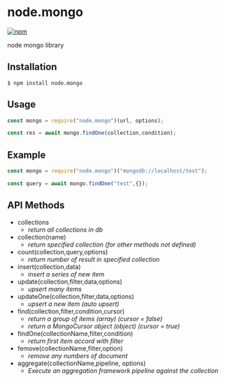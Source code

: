 # node.mongo

[![npm](https://img.shields.io/npm/v/node.mongo.svg?style=flat-square)](https://www.npmjs.com/package/node.mongo)

node mongo library

## Installation
```
$ npm install node.mongo
```

## Usage
```js
const mongo = require("node.mongo")(url, options);

const res = await mongo.findOne(collection,condition);
```

## Example
```js
const mongo = require("node.mongo")("mongodb://localhost/test");

const query = await mongo.findOne("test",{});
```

## API Methods

- collections
    - *return all collections in db*
- collection(name)
    - *return specified  collection (for other methods not defined)*
- count(collection,query,options)
    - *return number of result in specified collection*
- insert(collection,data)
    - *insert a series of new item*
- update(collection,filter,data,options)
    - *upsert many items*
- updateOne(collection,filter,data,options)
    - *upsert a new item (auto upsert)*
- find(collection,filter,condition,cursor)
    - *return a group of items (array) (cursor = false)*
    - *return a MongoCursor object (object) (cursor = true)*
- findOne(collectionName,filter,condition)
    - *return first item accord with filter*
- femove(collectionName,filter,option)
    - *remove any numbers of document*
- aggregate(collectionName,pipeline, options)
    - *Execute an aggregation framework pipeline against the collection*